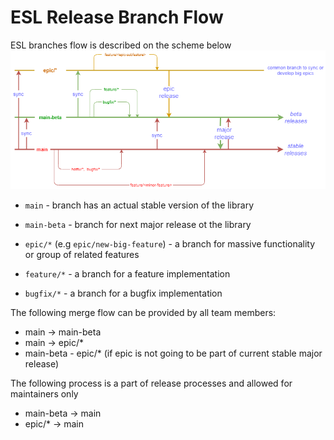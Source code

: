 # ESL Release Branch Flow

ESL branches flow is described on the scheme below
![branches flow](./branches-process.png)

- `main` - branch has an actual stable version of the library

- `main-beta` - branch for next major release ot the library

- `epic/*` (e.g `epic/new-big-feature`) - a branch for massive functionality or group of related features

- `feature/*` - a branch for a feature implementation

- `bugfix/*` - a branch for a bugfix implementation

The following merge flow can be provided by all team members:

- main -> main-beta
- main -> epic/*
- main-beta - epic/* (if epic is not going to be part of current stable major release)

The following process is a part of release processes and allowed for maintainers only

- main-beta -> main
- epic/* -> main
